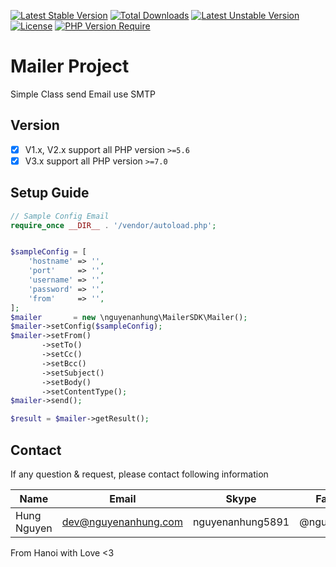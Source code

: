 [![Latest Stable Version](http://poser.pugx.org/nguyenanhung/mailer-sdk/v)](https://packagist.org/packages/nguyenanhung/mailer-sdk) [![Total Downloads](http://poser.pugx.org/nguyenanhung/mailer-sdk/downloads)](https://packagist.org/packages/nguyenanhung/mailer-sdk) [![Latest Unstable Version](http://poser.pugx.org/nguyenanhung/mailer-sdk/v/unstable)](https://packagist.org/packages/nguyenanhung/mailer-sdk) [![License](http://poser.pugx.org/nguyenanhung/mailer-sdk/license)](https://packagist.org/packages/nguyenanhung/mailer-sdk) [![PHP Version Require](http://poser.pugx.org/nguyenanhung/mailer-sdk/require/php)](https://packagist.org/packages/nguyenanhung/mailer-sdk)

# Mailer Project

Simple Class send Email use SMTP

## Version

- [x] V1.x, V2.x support all PHP version `>=5.6`
- [x] V3.x support all PHP version `>=7.0`

## Setup Guide

```php
// Sample Config Email
require_once __DIR__ . '/vendor/autoload.php';


$sampleConfig = [
    'hostname' => '',
    'port'     => '',
    'username' => '',
    'password' => '',
    'from'     => '',
];
$mailer       = new \nguyenanhung\MailerSDK\Mailer();
$mailer->setConfig($sampleConfig);
$mailer->setFrom()
       ->setTo()
       ->setCc()
       ->setBcc()
       ->setSubject()
       ->setBody()
       ->setContentType();
$mailer->send();

$result = $mailer->getResult();
```

## Contact

If any question & request, please contact following information

| Name        | Email                | Skype            | Facebook      |
| ----------- | -------------------- | ---------------- | ------------- |
| Hung Nguyen | dev@nguyenanhung.com | nguyenanhung5891 | @nguyenanhung |

From Hanoi with Love <3


